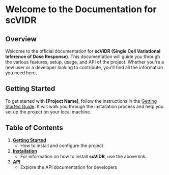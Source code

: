 # Welcome to the Documentation for scVIDR

## Overview

Welcome to the official documentation for **scVIDR (Single Cell Variational Inference of Dose Response)**. This documentation will guide 
you through the various features, setup, 
usage, and API of the project. Whether you're a new user or a developer looking to contribute, you'll find all the information you need 
here.

## Getting Started

To get started with **[Project Name]**, follow the instructions in the [Getting Started Guide](guide/getting-started.md). It will walk 
you through the installation process and help you set up the project on your local machine.

## Table of Contents

1. **[Getting Started](guide/getting-started.md)**
    - How to install and configure the project
2. **[Installation](guide/installation.md)**
    - For information on how to install **scVIDR**, use the above link.
3. **[API](reference/reference-introduction.md)**
    - Explore the API documentation for developers




